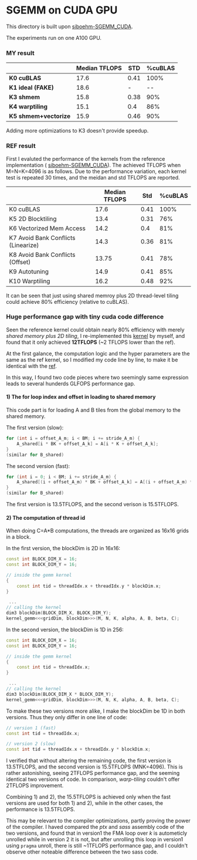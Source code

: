 # SGEMM on CUDA GPU

This directory is built upon [siboehm-SGEMM_CUDA](https://github.com/siboehm/SGEMM_CUDA).

The experiments run on one A100 GPU.

### MY result

|                         | **Median TFLOPS** | **STD** | **%cuBLAS** |
| ----------------------- | ----------------- | ------- | ----------- |
| **K0 cuBLAS**           | 17.6              | 0.41    | 100%        |
| **K1** **ideal (FAKE)** | 18.6              | -       | --          |
| **K3 shmem**            | 15.8              | 0.38    | 90%         |
| **K4 warptiling**       | 15.1              | 0.4     | 86%         |
| **K5 shmem+vectorize**  | 15.9              | 0.46    | 90%         |

Adding more optimizations to K3  doesn't provide speedup.

### REF result

First I evaluted the performance of the kernels from the reference implementation ( [siboehm-SGEMM_CUDA](https://github.com/siboehm/SGEMM_CUDA)). The achieved TFLOPS when M=N=K=4096 is as follows. Due to the performance variation, each kernel test is repeated 30 times, and the meidan and std TFLOPS are reported.

|                                     | Median TFLOPS | Std  | %cuBLAS |
| ----------------------------------- | ------------- | ---- | ------- |
| K0 cuBLAS                           | 17.6          | 0.41 | 100%    |
| K5 2D Blocktiling                   | 13.4          | 0.31 | 76%     |
| K6 Vectorized Mem Access            | 14.2          | 0.4  | 81%     |
| K7 Avoid Bank Conflicts (Linearize) | 14.3          | 0.36 | 81%     |
| K8 Avoid Bank Conflicts (Offset)    | 13.75         | 0.41 | 78%     |
| K9 Autotuning                       | 14.9          | 0.41 | 85%     |
| K10 Warptiling                      | 16.2          | 0.48 | 92%     |

It can be seen that just using shared memroy plus 2D thread-level tiling could achieve 80% efficiency (relative to cuBLAS).

### Huge performance gap with tiny cuda code difference

Seen the reference kernel could obtain nearly 80% efficiency with merely *shared memory plus 2D tiling*,  I re-implemented this  [kernel](./src/kernels/03_gemm_shmem.cu) by myself,  and found that it only achieved **12TFLOPS** (~2 TFLOPS lower than the ref). 

At the first galance, the computation logic and the hyper parameters are the same as the ref kernel, so I modified my code line by line, to make it be identical with the [ref](https://github.com/siboehm/SGEMM_CUDA/blob/master/src/kernels/5_kernel_2D_blocktiling.cuh). 

In this way, I found two code pieces where two seemingly same expression leads to several hunderds GLFOPS performance gap.

#### 1) The for loop index and offset in loading to shared memory

This code part is for loading A and B tiles from the global memory to the shared memory.

The first version (slow):

```c++
for (int i = offset_A_m; i < BM; i += stride_A_m) {
    A_shared[i * BK + offset_A_k] = A[i * K + offset_A_k];
}
(similar for B_shared)
```

The second version (fast):

```c++
for (int i = 0; i < BM; i += stride_A_m) {
    A_shared[(i + offset_A_m) * BK + offset_A_k] = A[(i + offset_A_m) * K + offset_A_k];
}
(similar for B_shared)
```

The first version is 13.5TFLOPS, and the second verison is 15.5TFLOPS.


#### 2) The computation of thread id

When doing C=A*B computations, the threads are organized as 16x16 grids in a block.

In the first version, the blockDim is 2D in 16x16:

```c++
const int BLOCK_DIM_X = 16;
const int BLOCK_DIM_Y = 16;

// inside the gemm kernel
{
    const int tid = threadIdx.x + threadIdx.y * blockDim.x;
}

 ... 
// calling the kernel
dim3 blockDim(BLOCK_DIM_X, BLOCK_DIM_Y);
kernel_gemm<<<gridDim, blockDim>>>(M, N, K, alpha, A, B, beta, C);
```

In the second version, the blockDim is 1D in 256:

```c++
const int BLOCK_DIM_X = 16;
const int BLOCK_DIM_Y = 16;

// inside the gemm kernel
{
    const int tid = threadIdx.x;
}

 ... 
// calling the kernel
dim3 blockDim(BLOCK_DIM_X * BLOCK_DIM_Y);
kernel_gemm<<<gridDim, blockDim>>>(M, N, K, alpha, A, B, beta, C);
```

To make these two versions more alike, I make the blockDim be 1D in both versions. Thus they only differ in one line of code:

```c++
// version 1 (fast)
const int tid = threadIdx.x;

// version 2 (slow)
const int tid = threadIdx.x + threadIdx.y * blockDim.x;
```

I verified that without altering the remaining code, the first version is 13.5TFLOPS, and the second version is 15.5TFLOPS (MNK=4096). This is rather astonishing, seeing  2TFLOPS performance gap, and the seeming identical two versions of code. In comparison,  *warp-tiling* couldn't offer 2TFLOPS improvement. 

Combining 1) and 2), the 15.5TFLOPS is achieved only when the fast versions are used for both 1) and 2), while in the other cases, the performance is 13.5TFLOPS.

This may be relevant to the compiler optimizations, partly proving the power of the compiler. I haved compared the *ptx* and *sass* assembly code of the two versions, and found that in version1 the FMA loop over *k*  is autometicly unrolled while in version 2 it is not, but after unrolling this loop in version1 using `pragma` unroll, there is still ~1TFLOPS performance gap, and I couldn't observe other noteable difference between the two sass code.